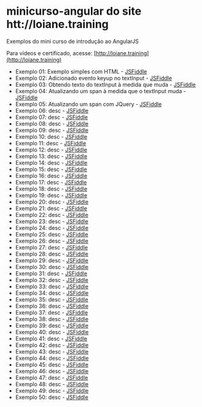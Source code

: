 # minicurso-angular do site htt://loiane.training

Exemplos do mini curso de introdução ao AngularJS

Para vídeos e certificado, acesse: [http://loiane.training](http://loiane.training)

* Exemplo 01: Exemplo simples com HTML - [JSFiddle](https://jsfiddle.net/loianeg/wLm0tvd0/)
* Exemplo 02: Adicionado evento keyup no textInput - [JSFiddle](https://jsfiddle.net/loianeg/w5jnmtcv/)
* Exemplo 03: Obtendo texto do textInput à medida que muda - [JSFiddle](https://jsfiddle.net/loianeg/kphscs9w/)
* Exemplo 04: Atualizando um span à medida que o textInput muda - [JSFiddle](https://jsfiddle.net/loianeg/c5ujng10/)
* Exemplo 05: Atualizando um span com JQuery - [JSFiddle](https://jsfiddle.net/loianeg/92evcqsy/)
* Exemplo 06: desc - [JSFiddle](https://jsfiddle.net/loianeg//)
* Exemplo 07: desc - [JSFiddle](https://jsfiddle.net/loianeg//)
* Exemplo 08: desc - [JSFiddle](https://jsfiddle.net/loianeg//)
* Exemplo 09: desc - [JSFiddle](https://jsfiddle.net/loianeg//)
* Exemplo 10: desc - [JSFiddle](https://jsfiddle.net/loianeg//)
* Exemplo 11: desc - [JSFiddle](https://jsfiddle.net/loianeg//)
* Exemplo 12: desc - [JSFiddle](https://jsfiddle.net/loianeg//)
* Exemplo 13: desc - [JSFiddle](https://jsfiddle.net/loianeg//)
* Exemplo 14: desc - [JSFiddle](https://jsfiddle.net/loianeg//)
* Exemplo 15: desc - [JSFiddle](https://jsfiddle.net/loianeg//)
* Exemplo 16: desc - [JSFiddle](https://jsfiddle.net/loianeg//)
* Exemplo 17: desc - [JSFiddle](https://jsfiddle.net/loianeg//)
* Exemplo 18: desc - [JSFiddle](https://jsfiddle.net/loianeg//)
* Exemplo 19: desc - [JSFiddle](https://jsfiddle.net/loianeg//)
* Exemplo 20: desc - [JSFiddle](https://jsfiddle.net/loianeg//)
* Exemplo 21: desc - [JSFiddle](https://jsfiddle.net/loianeg//)
* Exemplo 22: desc - [JSFiddle](https://jsfiddle.net/loianeg//)
* Exemplo 23: desc - [JSFiddle](https://jsfiddle.net/loianeg//)
* Exemplo 24: desc - [JSFiddle](https://jsfiddle.net/loianeg//)
* Exemplo 25: desc - [JSFiddle](https://jsfiddle.net/loianeg//)
* Exemplo 26: desc - [JSFiddle](https://jsfiddle.net/loianeg//)
* Exemplo 27: desc - [JSFiddle](https://jsfiddle.net/loianeg//)
* Exemplo 28: desc - [JSFiddle](https://jsfiddle.net/loianeg//)
* Exemplo 29: desc - [JSFiddle](https://jsfiddle.net/loianeg//)
* Exemplo 30: desc - [JSFiddle](https://jsfiddle.net/loianeg//)
* Exemplo 31: desc - [JSFiddle](https://jsfiddle.net/loianeg//)
* Exemplo 32: desc - [JSFiddle](https://jsfiddle.net/loianeg//)
* Exemplo 33: desc - [JSFiddle](https://jsfiddle.net/loianeg//)
* Exemplo 34: desc - [JSFiddle](https://jsfiddle.net/loianeg//)
* Exemplo 35: desc - [JSFiddle](https://jsfiddle.net/loianeg//)
* Exemplo 36: desc - [JSFiddle](https://jsfiddle.net/loianeg//)
* Exemplo 37: desc - [JSFiddle](https://jsfiddle.net/loianeg//)
* Exemplo 38: desc - [JSFiddle](https://jsfiddle.net/loianeg//)
* Exemplo 39: desc - [JSFiddle](https://jsfiddle.net/loianeg//)
* Exemplo 40: desc - [JSFiddle](https://jsfiddle.net/loianeg//)
* Exemplo 41: desc - [JSFiddle](https://jsfiddle.net/loianeg//)
* Exemplo 42: desc - [JSFiddle](https://jsfiddle.net/loianeg//)
* Exemplo 43: desc - [JSFiddle](https://jsfiddle.net/loianeg//)
* Exemplo 44: desc - [JSFiddle](https://jsfiddle.net/loianeg//)
* Exemplo 45: desc - [JSFiddle](https://jsfiddle.net/loianeg//)
* Exemplo 46: desc - [JSFiddle](https://jsfiddle.net/loianeg//)
* Exemplo 47: desc - [JSFiddle](https://jsfiddle.net/loianeg//)
* Exemplo 48: desc - [JSFiddle](https://jsfiddle.net/loianeg//)
* Exemplo 49: desc - [JSFiddle](https://jsfiddle.net/loianeg//)
* Exemplo 50: desc - [JSFiddle](https://jsfiddle.net/loianeg//)
